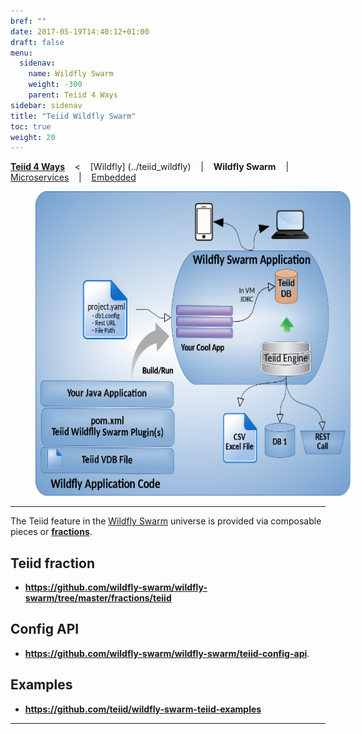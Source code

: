 ```yaml
---
bref: ""
date: 2017-05-19T14:40:12+01:00
draft: false
menu:
  sidenav:
    name: Wildfly Swarm
    weight: -300
    parent: Teiid 4 Ways
sidebar: sidenav
title: "Teiid Wildfly Swarm"
toc: true
weight: 20
---
```

[**Teiid 4 Ways**](..) &nbsp;&nbsp; < &nbsp;&nbsp; [Wildfly] (../teiid_wildfly) &nbsp;&nbsp; | &nbsp;&nbsp; **Wildfly Swarm** &nbsp;&nbsp; | &nbsp;&nbsp; [Microservices](../microservices) &nbsp;&nbsp; | &nbsp;&nbsp; [Embedded](../embedded)

<div>
<img width="583" height="487" src="/images/teiid-wildfly-swarm.png" frameborder="2" hspace="40" ></img>
</div>

---

The Teiid feature in the [Wildfly Swarm](https://legacy.gitbook.com/book/wildfly-swarm/wildfly-swarm-users-guide/details) universe is provided via composable pieces or [**fractions**](https://wildfly-swarm.gitbooks.io/wildfly-swarm-users-guide/fraction_authoring.html).

## **Teiid fraction**
 
- **https://github.com/wildfly-swarm/wildfly-swarm/tree/master/fractions/teiid**

## **Config API**

- **https://github.com/wildfly-swarm/wildfly-swarm/teiid-config-api**.

## **Examples**

- **https://github.com/teiid/wildfly-swarm-teiid-examples**

---